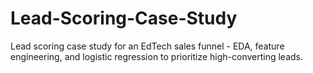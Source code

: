 # Lead-Scoring-Case-Study
Lead scoring case study for an EdTech sales funnel - EDA, feature engineering, and logistic regression to prioritize high-converting leads.
